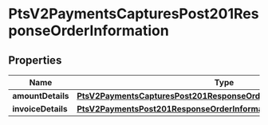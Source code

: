 
# PtsV2PaymentsCapturesPost201ResponseOrderInformation

## Properties
Name | Type | Description | Notes
------------ | ------------- | ------------- | -------------
**amountDetails** | [**PtsV2PaymentsCapturesPost201ResponseOrderInformationAmountDetails**](PtsV2PaymentsCapturesPost201ResponseOrderInformationAmountDetails.md) |  |  [optional]
**invoiceDetails** | [**PtsV2PaymentsPost201ResponseOrderInformationInvoiceDetails**](PtsV2PaymentsPost201ResponseOrderInformationInvoiceDetails.md) |  |  [optional]



